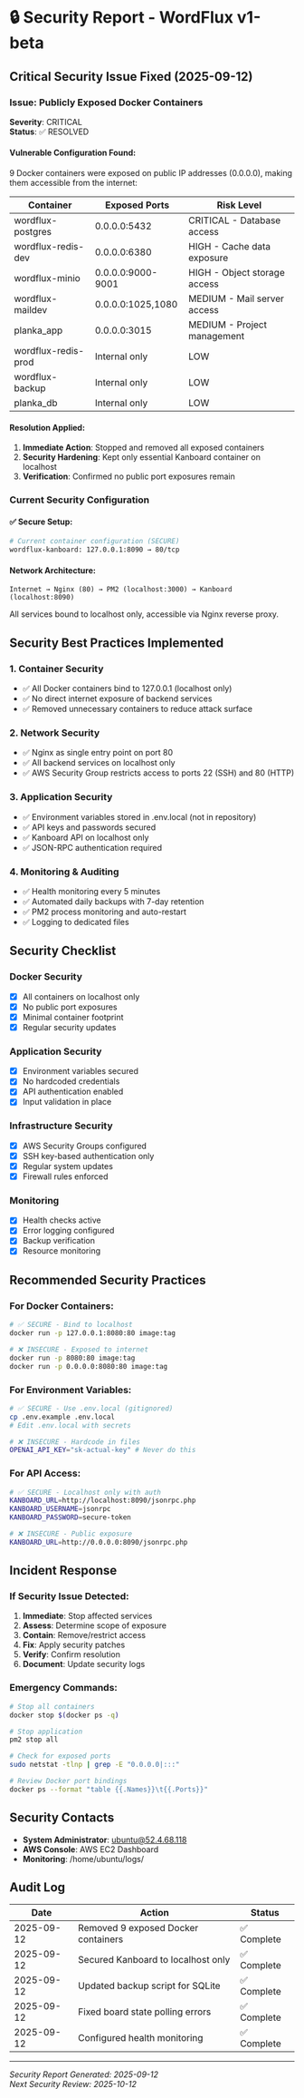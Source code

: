 # 🔒 Security Report - WordFlux v1-beta

## Critical Security Issue Fixed (2025-09-12)

### Issue: Publicly Exposed Docker Containers
**Severity**: CRITICAL  
**Status**: ✅ RESOLVED

#### Vulnerable Configuration Found:
9 Docker containers were exposed on public IP addresses (0.0.0.0), making them accessible from the internet:

| Container | Exposed Ports | Risk Level |
|-----------|--------------|------------|
| wordflux-postgres | 0.0.0.0:5432 | CRITICAL - Database access |
| wordflux-redis-dev | 0.0.0.0:6380 | HIGH - Cache data exposure |
| wordflux-minio | 0.0.0.0:9000-9001 | HIGH - Object storage access |
| wordflux-maildev | 0.0.0.0:1025,1080 | MEDIUM - Mail server access |
| planka_app | 0.0.0.0:3015 | MEDIUM - Project management |
| wordflux-redis-prod | Internal only | LOW |
| wordflux-backup | Internal only | LOW |
| planka_db | Internal only | LOW |

#### Resolution Applied:
1. **Immediate Action**: Stopped and removed all exposed containers
2. **Security Hardening**: Kept only essential Kanboard container on localhost
3. **Verification**: Confirmed no public port exposures remain

### Current Security Configuration

#### ✅ Secure Setup:
```bash
# Current container configuration (SECURE)
wordflux-kanboard: 127.0.0.1:8090 → 80/tcp
```

#### Network Architecture:
```
Internet → Nginx (80) → PM2 (localhost:3000) → Kanboard (localhost:8090)
```

All services bound to localhost only, accessible via Nginx reverse proxy.

## Security Best Practices Implemented

### 1. Container Security
- ✅ All Docker containers bind to 127.0.0.1 (localhost only)
- ✅ No direct internet exposure of backend services
- ✅ Removed unnecessary containers to reduce attack surface

### 2. Network Security
- ✅ Nginx as single entry point on port 80
- ✅ All backend services on localhost only
- ✅ AWS Security Group restricts access to ports 22 (SSH) and 80 (HTTP)

### 3. Application Security
- ✅ Environment variables stored in .env.local (not in repository)
- ✅ API keys and passwords secured
- ✅ Kanboard API on localhost only
- ✅ JSON-RPC authentication required

### 4. Monitoring & Auditing
- ✅ Health monitoring every 5 minutes
- ✅ Automated daily backups with 7-day retention
- ✅ PM2 process monitoring and auto-restart
- ✅ Logging to dedicated files

## Security Checklist

### Docker Security
- [x] All containers on localhost only
- [x] No public port exposures
- [x] Minimal container footprint
- [x] Regular security updates

### Application Security
- [x] Environment variables secured
- [x] No hardcoded credentials
- [x] API authentication enabled
- [x] Input validation in place

### Infrastructure Security
- [x] AWS Security Groups configured
- [x] SSH key-based authentication only
- [x] Regular system updates
- [x] Firewall rules enforced

### Monitoring
- [x] Health checks active
- [x] Error logging configured
- [x] Backup verification
- [x] Resource monitoring

## Recommended Security Practices

### For Docker Containers:
```bash
# ✅ SECURE - Bind to localhost
docker run -p 127.0.0.1:8080:80 image:tag

# ❌ INSECURE - Exposed to internet
docker run -p 8080:80 image:tag
docker run -p 0.0.0.0:8080:80 image:tag
```

### For Environment Variables:
```bash
# ✅ SECURE - Use .env.local (gitignored)
cp .env.example .env.local
# Edit .env.local with secrets

# ❌ INSECURE - Hardcode in files
OPENAI_API_KEY="sk-actual-key" # Never do this
```

### For API Access:
```bash
# ✅ SECURE - Localhost only with auth
KANBOARD_URL=http://localhost:8090/jsonrpc.php
KANBOARD_USERNAME=jsonrpc
KANBOARD_PASSWORD=secure-token

# ❌ INSECURE - Public exposure
KANBOARD_URL=http://0.0.0.0:8090/jsonrpc.php
```

## Incident Response

### If Security Issue Detected:
1. **Immediate**: Stop affected services
2. **Assess**: Determine scope of exposure
3. **Contain**: Remove/restrict access
4. **Fix**: Apply security patches
5. **Verify**: Confirm resolution
6. **Document**: Update security logs

### Emergency Commands:
```bash
# Stop all containers
docker stop $(docker ps -q)

# Stop application
pm2 stop all

# Check for exposed ports
sudo netstat -tlnp | grep -E "0.0.0.0|:::"

# Review Docker port bindings
docker ps --format "table {{.Names}}\t{{.Ports}}"
```

## Security Contacts

- **System Administrator**: ubuntu@52.4.68.118
- **AWS Console**: AWS EC2 Dashboard
- **Monitoring**: /home/ubuntu/logs/

## Audit Log

| Date | Action | Status |
|------|--------|--------|
| 2025-09-12 | Removed 9 exposed Docker containers | ✅ Complete |
| 2025-09-12 | Secured Kanboard to localhost only | ✅ Complete |
| 2025-09-12 | Updated backup script for SQLite | ✅ Complete |
| 2025-09-12 | Fixed board state polling errors | ✅ Complete |
| 2025-09-12 | Configured health monitoring | ✅ Complete |

---
*Security Report Generated: 2025-09-12*  
*Next Security Review: 2025-10-12*